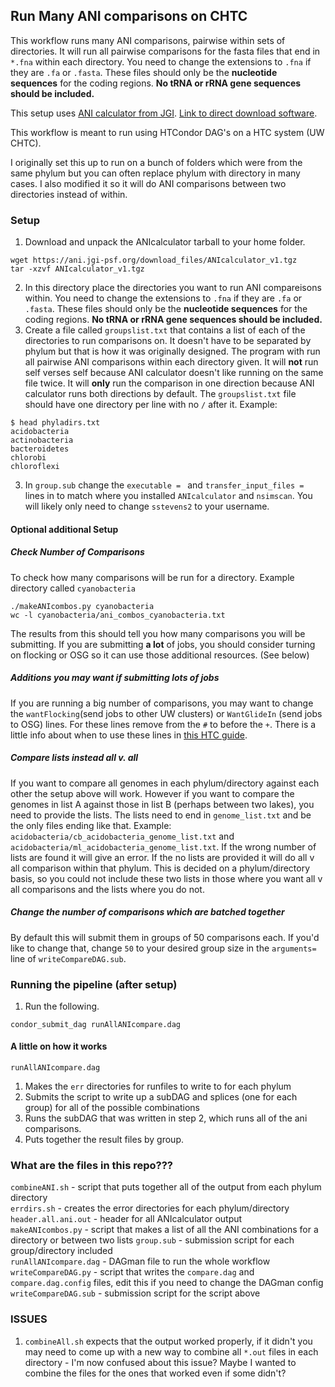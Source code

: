 ## Run Many ANI comparisons on CHTC

This workflow runs many ANI comparisons, pairwise within sets of directories.
It will run all pairwise comparisons for the fasta files that end in `*.fna` within each directory.
You need to change the extensions to `.fna` if they are `.fa` or `.fasta`.
These files should only be the **nucleotide sequences** for the coding regions.  **No tRNA or rRNA gene sequences should be included.**

This setup uses [ANI calculator from JGI](https://ani.jgi-psf.org/html/home.php?).
[Link to direct download software](https://ani.jgi-psf.org/download_files/ANIcalculator_v1.tgz).

This workflow is meant to run using HTCondor DAG's on a HTC system (UW CHTC).

I originally set this up to run on a bunch of folders which were from the same phylum but you can often replace phylum with directory in many cases.  I also modified it so it will do ANI comparisons between two directories instead of within.


### Setup
1. Download and unpack the ANIcalculator tarball to your home folder.
```
wget https://ani.jgi-psf.org/download_files/ANIcalculator_v1.tgz
tar -xzvf ANIcalculator_v1.tgz
```
2. In this directory place the directories you want to run ANI compareisons within. You need to change the extensions to `.fna` if they are `.fa` or `.fasta`.  These files should only be the **nucleotide sequences** for the coding regions.  **No tRNA or rRNA gene sequences should be included.**
3. Create a file called `groupslist.txt` that contains a list of each of the directories to run comparisons on. It doesn't have to be separated by phylum but that is how it was originally designed. The program with run all pairwise ANI comparisons within each directory given. It will **not** run self verses self because ANI calculator doesn't like running on the same file twice. It will **only** run the comparison in one direction because ANI calculator runs both directions by default.  The `groupslist.txt` file should have one directory per line with no `/` after it.  Example:
```
$ head phyladirs.txt
acidobacteria
actinobacteria
bacteroidetes
chlorobi
chloroflexi
```
3. In `group.sub` change the `executable = ` and `transfer_input_files = ` lines in  to match where you installed `ANIcalculator` and `nsimscan`.  You will likely only need to change `sstevens2` to your username.

#### Optional additional Setup
##### Check Number of Comparisons
To check how many comparisons will be run for a directory.
Example directory called `cyanobacteria`
```
./makeANIcombos.py cyanobacteria
wc -l cyanobacteria/ani_combos_cyanobacteria.txt
```
The results from this should tell you how many comparisons you will be submitting.
If you are submitting **a lot** of jobs, you should consider turning on flocking or OSG so it can use those additional resources. (See below) 

##### Additions you may want if submitting lots of jobs
If you are running a big number of comparisons, you may want to change the `wantFlocking`(send jobs to other UW clusters) or `WantGlideIn` (send jobs to OSG) lines.  For these lines remove from the `#` to before the `+`. There is a little info about when to use these lines in [this HTC guide](http://chtc.cs.wisc.edu/helloworld.shtml).  

##### Compare lists instead all v. all
If you want to compare all genomes in each phylum/directory against each other the setup above will work.
However if you want to compare the genomes in list A against those in list B (perhaps between two lakes), you need to provide the lists.
The lists need to end in `genome_list.txt` and be the only files ending like that. 
Example: `acidobacteria/cb_acidobacteria_genome_list.txt` and `acidobacteria/ml_acidobacteria_genome_list.txt`. 
If the wrong number of lists are found it will give an error.
If the no lists are provided it will do all v all comparison within that phylum.
This is decided on a phylum/directory basis, so you could not include these two lists in those where you want all v all comparisons and the lists where you do not.

##### Change the number of comparisons which are batched together
By default this will submit them in groups of 50 comparisons each.  If you'd like to change that, change `50` to your desired group size in the `arguments=` line of `writeCompareDAG.sub`.


### Running the pipeline (after setup)
1. Run the following.
```
condor_submit_dag runAllANIcompare.dag
```

#### A little on how it works

`runAllANIcompare.dag` 
1. Makes the `err` directories for runfiles to write to for each phylum
2. Submits the script to write up a subDAG and splices (one for each group) for all of the possible combinations
3. Runs the subDAG that was written in step 2, which runs all of the ani comparisons.
4. Puts together the result files by group.

### What are the files in this repo???
`combineANI.sh` - script that puts together all of the output from each phylum directory  
`errdirs.sh` - creates the error directories for each phylum/directory  
`header.all.ani.out` - header for all ANIcalculator output  
`makeANIcombos.py` - script that makes a list of all the ANI combinations for a directory or between two lists
`group.sub` - submission script for each group/directory included  
`runAllANIcompare.dag` - DAGman file to run the whole workflow  
`writeCompareDAG.py` - script that writes the `compare.dag` and `compare.dag.config` files, edit this if you need to change the DAGman config  
`writeCompareDAG.sub` - submission script for the script above  


### ISSUES
1. `combineAll.sh` expects that the output worked properly, if it didn't you may need to come up with a new way to combine all `*.out` files in each directory - I'm now confused about this issue? Maybe I wanted to combine the files for the ones that worked even if some didn't?
